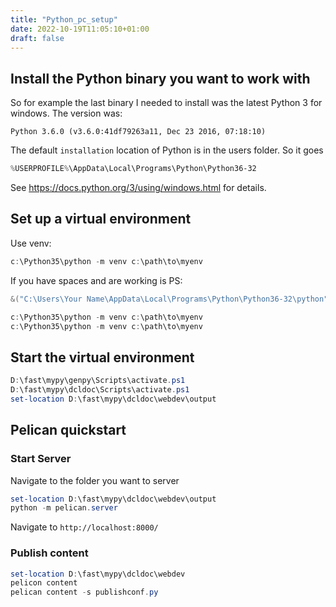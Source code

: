 ```yaml
---
title: "Python_pc_setup"
date: 2022-10-19T11:05:10+01:00
draft: false
---
```




## Install the Python binary you want to work with

So for example the last binary I needed to install was the latest Python 3 for windows.
The version was:

```shell
Python 3.6.0 (v3.6.0:41df79263a11, Dec 23 2016, 07:18:10)
```

The default ```installation``` location of Python is in the users folder. So it goes 

```powershell
%USERPROFILE%\AppData\Local\Programs\Python\Python36-32
```

See https://docs.python.org/3/using/windows.html for details.


## Set up a virtual environment
Use venv:

```powershell
c:\Python35\python -m venv c:\path\to\myenv
```

If you have spaces and are working is PS:

```powershell
&("C:\Users\Your Name\AppData\Local\Programs\Python\Python36-32\python") -m venv d:\fast\mypy\genpy
```


```powershell
c:\Python35\python -m venv c:\path\to\myenv
c:\Python35\python -m venv c:\path\to\myenv
```


## Start the virtual environment
```powershell
D:\fast\mypy\genpy\Scripts\activate.ps1
D:\fast\mypy\dcldoc\Scripts\activate.ps1
set-location D:\fast\mypy\dcldoc\webdev\output
```


## Pelican quickstart
### Start Server
Navigate to the folder you want to server
```powershell
set-location D:\fast\mypy\dcldoc\webdev\output
python -m pelican.server
```
Navigate to ```http://localhost:8000/```

### Publish content
```powershell
set-location D:\fast\mypy\dcldoc\webdev
pelicon content
pelican content -s publishconf.py
```
